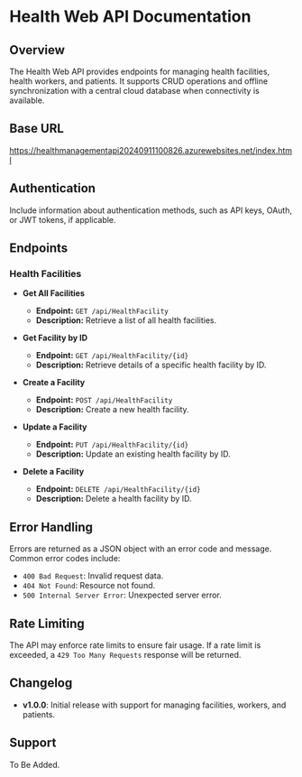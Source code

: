 # Health Web API Documentation

## Overview
The Health Web API provides endpoints for managing health facilities, health workers, and patients. It supports CRUD operations and offline synchronization with a central cloud database when connectivity is available.

## Base URL
https://healthmanagementapi20240911100826.azurewebsites.net/index.html


## Authentication
Include information about authentication methods, such as API keys, OAuth, or JWT tokens, if applicable.

## Endpoints

### Health Facilities

- **Get All Facilities**
  - **Endpoint:** `GET /api/HealthFacility`
  - **Description:** Retrieve a list of all health facilities.


- **Get Facility by ID**
  - **Endpoint:** `GET /api/HealthFacility/{id}`
  - **Description:** Retrieve details of a specific health facility by ID.

- **Create a Facility**
  - **Endpoint:** `POST /api/HealthFacility`
  - **Description:** Create a new health facility.


- **Update a Facility**
  - **Endpoint:** `PUT /api/HealthFacility/{id}`
  - **Description:** Update an existing health facility by ID.


- **Delete a Facility**
  - **Endpoint:** `DELETE /api/HealthFacility/{id}`
  - **Description:** Delete a health facility by ID.

## Error Handling
Errors are returned as a JSON object with an error code and message. Common error codes include:
- `400 Bad Request`: Invalid request data.
- `404 Not Found`: Resource not found.
- `500 Internal Server Error`: Unexpected server error.

## Rate Limiting
The API may enforce rate limits to ensure fair usage. If a rate limit is exceeded, a `429 Too Many Requests` response will be returned.

## Changelog
- **v1.0.0**: Initial release with support for managing facilities, workers, and patients.

## Support
To Be Added.
